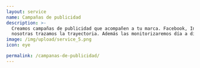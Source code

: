 ```yaml
---
layout: service
name: Campañas de publicidad
description: >-
  Creamos campañas de publicidad que acompañen a tu marca. Facebook, Instagram, Linkedin, Youtube… Elige tu objetivo y
  nosotras trazamos la trayectoria. Además las monitorizaremos día a día y recibirás un resumen en tu reporte de resultados.
image: /img/upload/service_5.png
icon: eye

permalink: /campanas-de-publicidad/
---
```


